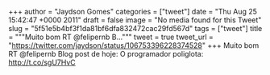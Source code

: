 
+++
author = "Jaydson Gomes"
categories = ["tweet"]
date = "Thu Aug 25 15:42:47 +0000 2011"
draft = false
image = "No media found for this Tweet"
slug = "5f51e5b4bf3f1da81bf6dfa832472cac29fd567d"
tags = ["tweet"]
title = """Muito bom RT @felipernb B..."""
tweet = true
tweet_url = "https://twitter.com/jaydson/status/106753396228374528"
+++
Muito bom RT @felipernb Blog post de hoje: O programador poliglota: http://t.co/sgU7HvC
